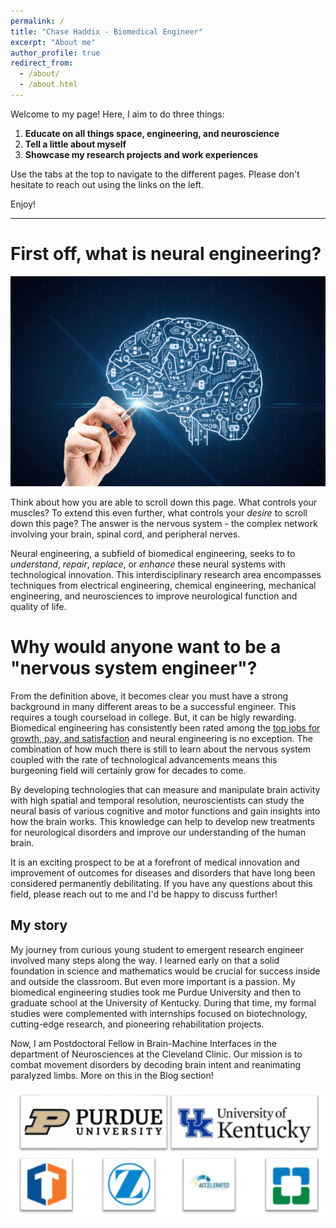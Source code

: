 ```yaml
---
permalink: /
title: "Chase Haddix - Biomedical Engineer"
excerpt: "About me"
author_profile: true
redirect_from: 
  - /about/
  - /about.html
---
```


Welcome to my page! Here, I aim to do three things:
1. **Educate on all things space, engineering, and neuroscience**
2. **Tell a little about myself**
3. **Showcase my research projects and work experiences**


Use the tabs at the top to navigate to the different pages. Please don't hesitate to reach out using the links on the left. 

Enjoy!

________________________________________________________________________________________________________

First off, what is neural engineering?
======
![First off, what is neural engineering?!](/images/brainHomepage.jpg)

  Think about how you are able to scroll down this page. What controls your muscles? To extend this even further, what controls your _desire_ to scroll down this page? The answer is the nervous system - the complex network involving your brain, spinal cord, and peripheral nerves. 

  Neural engineering, a subfield of biomedical engineering, seeks to to _understand_, _repair_, _replace_, or _enhance_ these neural systems with technological innovation. This interdisciplinary research area encompasses techniques from electrical engineering, chemical engineering, mechanical engineering, and neurosciences to improve neurological function and quality of life. 

Why would anyone want to be a "nervous system engineer"? 
======
  From the definition above, it becomes clear you must have a strong background in many different areas to be a successful engineer. This requires a tough courseload in college. But, it can be higly rewarding. Biomedical engineering has consistently been rated among the [top jobs for growth, pay, and satisfaction](https://money.cnn.com/pf/best-jobs/2013/snapshots/1.html) and neural engineering is no exception. The combination of how much there is still to learn about the nervous system coupled with the rate of technological advancements means this burgeoning field will certainly grow for decades to come. 

By developing technologies that can measure and manipulate brain activity with high spatial and temporal resolution, neuroscientists can study the neural basis of various cognitive and motor functions and gain insights into how the brain works. This knowledge can help to develop new treatments for neurological disorders and improve our understanding of the human brain.

  It is an exciting prospect to be at a forefront of medical innovation and improvement of outcomes for diseases and disorders that have long been considered permanently debilitating. If you have any questions about this field, please reach out to me and I'd be happy to discuss further!

My story
------
  My journey from curious young student to emergent research engineer involved many steps along the way. I learned early on that a solid foundation in science and mathematics would be crucial for success inside and outside the classroom. But even more important is a passion. My biomedical engineering studies took me Purdue University and then to graduate school at the University of Kentucky. During that time, my formal studies were complemented with internships focused on biotechnology, cutting-edge research, and pioneering rehabilitation projects. 

  Now, I am Postdoctoral Fellow in Brain-Machine Interfaces in the department of Neurosciences at the Cleveland Clinic. Our mission is to combat movement disorders by decoding brain intent and reanimating paralyzed limbs. More on this in the Blog section!

![Where I've Worked!](/images/PlacesIveWorked.PNG)
